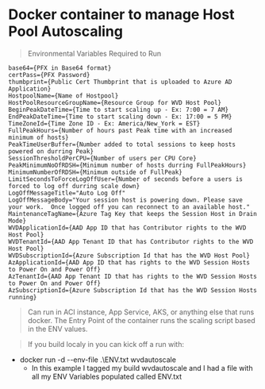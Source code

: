 # Docker container to manage Host Pool Autoscaling

> Environmental Variables Required to Run
```
base64={PFX in Base64 format}
certPass={PFX Password}
thumbprint={Public Cert Thumbprint that is uploaded to Azure AD Application}
HostpoolName={Name of Hostpool}
HostPoolResourceGroupName={Resource Group for WVD Host Pool}
BeginPeakDateTime={Time to start scaling up - Ex: 7:00 = 7 AM}
EndPeakDateTime={Time to start scaling down - Ex: 17:00 = 5 PM}
TimeZoneId={Time Zone ID - Ex: America/New_York = EST}
FullPeakHours={Number of hours past Peak time with an increased minimum of hosts}
PeakTimeUserBuffer={Number added to total sessions to keep hosts powered on durring Peak}
SessionThresholdPerCPU={Number of users per CPU Core}
PeakMinimumNoOfRDSH={Minimum number of hosts durring FullPeakHours}
MinimumNumberOfRDSH={Minimum outside of FullPeak}
LimitSecondsToForceLogOffUser={Number of seconds before a users is forced to log off durring scale down}
LogOffMessageTitle="Auto Log Off"
LogOffMessageBody="Your session host is powering down. Please save your work.  Once logged off you can reconnect to an available host."
MaintenanceTagName={Azure Tag Key that keeps the Session Host in Drain Mode}
WVDApplicationId={AAD App ID that has Contributor rights to the WVD Host Pool}
WVDTenantId={AAD App Tenant ID that has Contributor rights to the WVD Host Pool}
WVDSubscriptionId={Azure Subscription Id that has the WVD Host Pool}
AzApplicationId={AAD App ID that has rights to the WVD Session Hosts to Power On and Power Off}
AzTenantId={AAD App Tenant ID that has rights to the WVD Session Hosts to Power On and Power Off}
AzSubscriptionId={Azure Subscription Id that has the WVD Session Hosts running}
```

> Can run in ACI instance, App Service, AKS, or anything else that runs docker.  The Entry Point of the container runs the scaling script based in the ENV values. 

> If you build localy in you can kick off a run with:
* docker run -d --env-file .\ENV.txt wvdautoscale
    * In this example I tagged my build wvdautoscale and I had a file with all my ENV Variables populated called ENV.txt